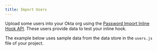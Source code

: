 ```yaml
---
title: Import Users
---
```


Upload some users into your Okta org using the [Password Import Inline Hook API](https://developer.okta.com/docs/reference/api/users/#create-user-with-password-import-inline-hook). These users provide data to test your inline hook.

The example below uses sample data from the data store in the `users.js` file of your project.

<StackSelector snippet="password-import-api"/>

<NextSectionLink/>
